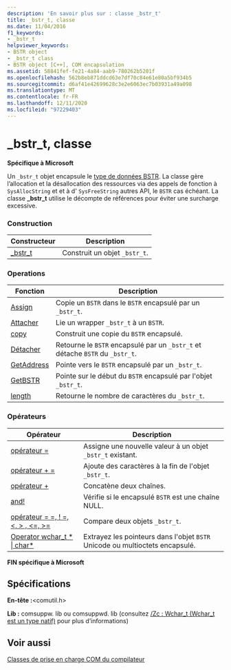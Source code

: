 ```yaml
---
description: 'En savoir plus sur : classe _bstr_t'
title: _bstr_t, classe
ms.date: 11/04/2016
f1_keywords:
- _bstr_t
helpviewer_keywords:
- BSTR object
- _bstr_t class
- BSTR object [C++], COM encapsulation
ms.assetid: 58841fef-fe21-4a84-aab9-780262b5201f
ms.openlocfilehash: 562b8eb871ddcd63e7df70c84e61e80a5bf934b5
ms.sourcegitcommit: d6af41e42699628c3e2e6063ec7b03931a49a098
ms.translationtype: MT
ms.contentlocale: fr-FR
ms.lasthandoff: 12/11/2020
ms.locfileid: "97229403"
---
```

# <a name="_bstr_t-class"></a>_bstr_t, classe

**Spécifique à Microsoft**

Un `_bstr_t` objet encapsule le [type de données BSTR](/previous-versions/windows/desktop/automat/bstr). La classe gère l’allocation et la désallocation des ressources via des appels de fonction à `SysAllocString` et et à d' `SysFreeString` autres API, le `BSTR` cas échéant. La classe **_bstr_t** utilise le décompte de références pour éviter une surcharge excessive.

### <a name="construction"></a>Construction

| Constructeur | Description |
|--|--|
| [_bstr_t](../cpp/bstr-t-bstr-t.md) | Construit un objet `_bstr_t`. |

### <a name="operations"></a>Operations

| Fonction | Description |
|--|--|
| [Assign](../cpp/bstr-t-assign.md) | Copie un `BSTR` dans le `BSTR` encapsulé par un `_bstr_t`. |
| [Attacher](../cpp/bstr-t-attach.md) | Lie un wrapper `_bstr_t` à un `BSTR`. |
| [copy](../cpp/bstr-t-copy.md) | Construit une copie du `BSTR` encapsulé. |
| [Détacher](../cpp/bstr-t-detach.md) | Retourne le `BSTR` encapsulé par un `_bstr_t` et détache `BSTR` du `_bstr_t`. |
| [GetAddress](../cpp/bstr-t-getaddress.md) | Pointe vers le `BSTR` encapsulé par un `_bstr_t`. |
| [GetBSTR](../cpp/bstr-t-getbstr.md) | Pointe sur le début du `BSTR` encapsulé par l'objet `_bstr_t`. |
| [length](../cpp/bstr-t-length.md) | Retourne le nombre de caractères du `_bstr_t`. |

### <a name="operators"></a>Opérateurs

| Opérateur | Description |
|--|--|
| [opérateur =](../cpp/bstr-t-operator-equal.md) | Assigne une nouvelle valeur à un objet `_bstr_t` existant. |
| [opérateur + =](../cpp/bstr-t-operator-add-equal-plus.md) | Ajoute des caractères à la fin de l'objet `_bstr_t`. |
| [opérateur +](../cpp/bstr-t-operator-add-equal-plus.md) | Concatène deux chaînes. |
| [and!](../cpp/bstr-t-operator-logical-not.md) | Vérifie si le encapsulé `BSTR` est une chaîne NULL. |
| [opérateur = =, ! =, \<, > , \<=, >=](../cpp/bstr-t-relational-operators.md) | Compare deux objets `_bstr_t`. |
| [Operator wchar_t * &#124; char\*](../cpp/bstr-t-wchar-t-star-bstr-t-char-star.md) | Extrayez les pointeurs dans l'objet `BSTR` Unicode ou multioctets encapsulé. |

**FIN spécifique à Microsoft**

## <a name="requirements"></a>Spécifications

**En-tête :**\<comutil.h>

**Lib :** comsuppw. lib ou comsuppwd. lib (consultez [/Zc : Wchar_t (Wchar_t est un type natif)](../build/reference/zc-wchar-t-wchar-t-is-native-type.md) pour plus d’informations)

## <a name="see-also"></a>Voir aussi

[Classes de prise en charge COM du compilateur](../cpp/compiler-com-support-classes.md)

